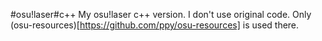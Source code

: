 #osu!laser#c++
My osu!laser c++ version. I don't use original code. Only (osu-resources)[https://github.com/ppy/osu-resources] is used there.